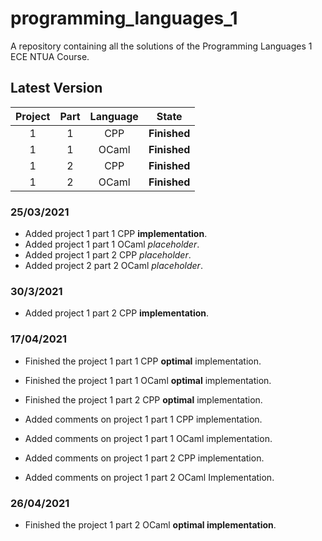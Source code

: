 # programming_languages_1

A repository containing all the solutions of the Programming Languages 1 ECE NTUA Course.

## Latest Version

| Project | Part | Language |        State        |
|:-------:|:----:|:--------:|:-------------------:|
|    1    |   1  |    CPP   |     **Finished**        |
|    1    |   1  |   OCaml  |     **Finished**        |
|    1    |   2  |    CPP   |     **Finished**        |
|    1    |   2  |   OCaml  |     **Finished**        |



### 25/03/2021
- Added project 1 part 1 CPP **implementation**.
- Added project 1 part 1 OCaml *placeholder*.
- Added project 1 part 2 CPP *placeholder*.
- Added project 2 part 2 OCaml *placeholder*.

### 30/3/2021
- Added project 1 part 2 CPP **implementation**.


### 17/04/2021

- Finished the project 1 part 1 CPP **optimal** implementation.
- Finished the project 1 part 1 OCaml **optimal** implementation.
- Finished the project 1 part 2 CPP **optimal** implementation.

- Added comments on project 1 part 1 CPP implementation.
- Added comments on project 1 part 1 OCaml implementation.
- Added comments on project 1 part 2 CPP implementation.
- Added comments on project 1 part 2 OCaml Implementation.

### 26/04/2021

- Finished the project 1 part 2 OCaml **optimal implementation**.


